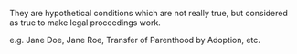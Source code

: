 They are hypothetical conditions which are not really true, but considered as true to make legal proceedings work.

e.g. Jane Doe, Jane Roe, Transfer of Parenthood by Adoption, etc.